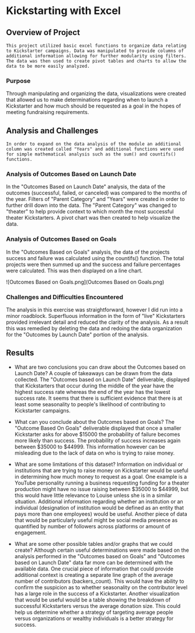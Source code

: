 # Kickstarting with Excel

## Overview of Project
	This project utilized basic excel functions to organize data relating to Kickstarter campaigns. Data was manipulated to provide columns of additional information allowing for further modularity using filters. The data was then used to create pivot tables and charts to allow the data to be more easily analyzed.

### Purpose
Through manipulating and organizing the data, visualizations were created that allowed us to make determinations regarding when to launch a Kickstarter and how much should be requested as a goal in the hopes of meeting fundraising requirements.

## Analysis and Challenges
	In order to expand on the data analysis of the module an additional column was created called "Years" and additional functions were used for simple mathematical analysis such as the sum() and countifs() functions.

### Analysis of Outcomes Based on Launch Date
In the "Outcomes Based on Launch Date" analysis, the data of the outcomes (successful, failed, or canceled) was compared to the months of the year. Filters of "Parent Category" and "Years" were created in order to further drill down into the data. The "Parent Category" was changed to "theater" to help provide context to which month the most successful theater Kickstarters. A pivot chart was then created to help visualize the data.  

### Analysis of Outcomes Based on Goals
In the "Outcomes Based on Goals" analysis, the data of the projects success and failure was calculated using the countifs() function. The total projects were then summed up and the success and failure percentages were calculated. This was then displayed on a line chart. 

![Outcomes Based on Goals.png](Outcomes Based on Goals.png)

### Challenges and Difficulties Encountered
The analysis in this exercise was straightforward, however I did run into a minor roadblock. Superfluous information in the form of "live" Kickstarters provided irrelevant detail and reduced the clarity of the analysis. As a result this was remedied by deleting the data and redoing the data organization for the "Outcomes by Launch Date" portion of the analysis.

## Results

- What are two conclusions you can draw about the Outcomes based on Launch Date?
	A couple of takeaways can be drawn from the data collected. The "Outcomes based on Launch Date" deliverable, displayed that Kickstarters that occur during the middle of the year have the highest success rate whereas the end of the year has the lowest success rate. It seems that there is sufficient evidence that there is at least some seasonality to people's likelihood of contributing to Kickstarter campaigns. 

- What can you conclude about the Outcomes based on Goals?
The "Outcome Based On Goals" deliverable displayed that once a smaller Kickstarter asks for above $15000 the probability of failure becomes more likely than success. The probability of success increases again between $35000 to $44999. This information however can be misleading due to the lack of data on who is trying to raise money.  

- What are some limitations of this dataset?
Information on individual or institutions that are trying to raise money on Kickstarter would be useful in determining how much money to request as a goal. One example is a YouTube personality running a business requesting funding for a theater production might have no issue raising between $35000 to $44999, but this would have little relevance to Louise unless she is in a similar situation. Additional information regarding whether an institution or an individual (designation of institution would be defined as an entity that pays more than one employees) would be useful. Another piece of data that would be particularly useful might be social media presence as quantified by number of followers across platforms or amount of engagement.


- What are some other possible tables and/or graphs that we could create?
Although certain useful determinations were made based on the analysis performed in the "Outcomes based on Goals" and "Outcomes based on Launch Date" data far more can be determined with the available data. One crucial piece of information that could provide additional context is creating a separate line graph of the average number of contributors (backers_count). This would have the ability to confirm the suspicion as to whether seasonality on the contributor level has a large role in the success of a Kickstarter. Another visualization that would be useful would be a table showing the breakdown of successful Kickstarters versus the average donation size. This could help us determine whether a strategy of targeting average people versus organizations or wealthy individuals is a better strategy for success.

